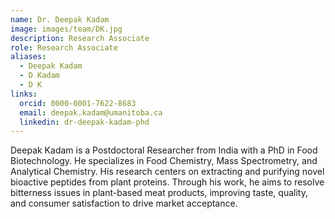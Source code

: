 ```yaml
---
name: Dr. Deepak Kadam
image: images/team/DK.jpg
description: Research Associate
role: Research Associate
aliases:
  - Deepak Kadam
  - D Kadam
  - D K
links:
  orcid: 0000-0001-7622-8683
  email: deepak.kadam@umanitoba.ca
  linkedin: dr-deepak-kadam-phd
---
```


Deepak Kadam is a Postdoctoral Researcher from India with a PhD in Food Biotechnology. He specializes in Food Chemistry, Mass Spectrometry, and Analytical Chemistry. His research centers on extracting and purifying novel bioactive peptides from plant proteins. Through his work, he aims to resolve bitterness issues in plant-based meat products, improving taste, quality, and consumer satisfaction to drive market acceptance.
